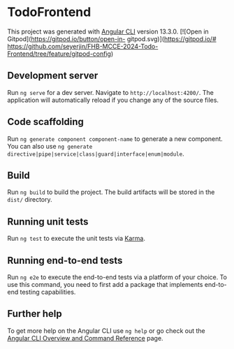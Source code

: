 # TodoFrontend

This project was generated with [Angular CLI](https://github.com/angular/angular-cli) version 13.3.0.
[![Open in Gitpod](https://gitpod.io/button/open-in-
gitpod.svg)](https://gitpod.io/# https://github.com/seyerjin/FHB-MCCE-2024-Todo-Frontend/tree/feature/gitpod-config)
## Development server

Run `ng serve` for a dev server. Navigate to `http://localhost:4200/`. The application will automatically reload if you change any of the source files.

## Code scaffolding

Run `ng generate component component-name` to generate a new component. You can also use `ng generate directive|pipe|service|class|guard|interface|enum|module`.

## Build

Run `ng build` to build the project. The build artifacts will be stored in the `dist/` directory.

## Running unit tests

Run `ng test` to execute the unit tests via [Karma](https://karma-runner.github.io).

## Running end-to-end tests

Run `ng e2e` to execute the end-to-end tests via a platform of your choice. To use this command, you need to first add a package that implements end-to-end testing capabilities.

## Further help

To get more help on the Angular CLI use `ng help` or go check out the [Angular CLI Overview and Command Reference](https://angular.io/cli) page.
